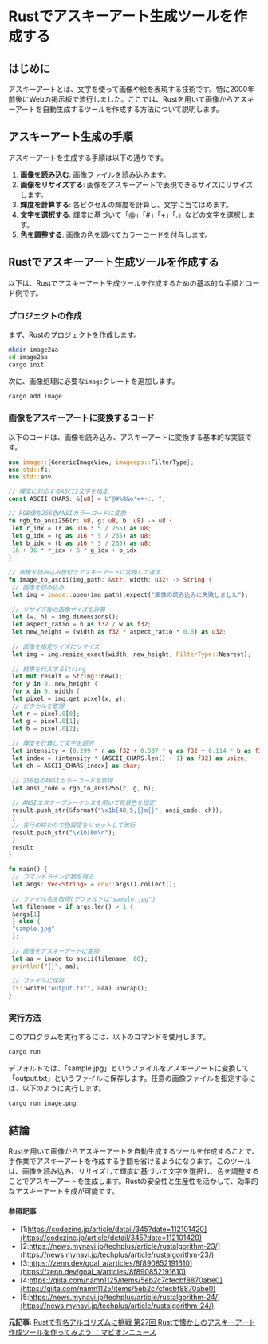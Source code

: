 # Rustでアスキーアート生成ツールを作成する

## はじめに

アスキーアートとは、文字を使って画像や絵を表現する技術です。特に2000年前後にWebの掲示板で流行しました。ここでは、Rustを用いて画像からアスキーアートを自動生成するツールを作成する方法について説明します。

## アスキーアート生成の手順

アスキーアートを生成する手順は以下の通りです。

1. **画像を読み込む**: 画像ファイルを読み込みます。
2. **画像をリサイズする**: 画像をアスキーアートで表現できるサイズにリサイズします。
3. **輝度を計算する**: 各ピクセルの輝度を計算し、文字に当てはめます。
4. **文字を選択する**: 輝度に基づいて「@」「#」「+」「.」などの文字を選択します。
5. **色を調整する**: 画像の色を調べてカラーコードを付与します。

## Rustでアスキーアート生成ツールを作成する

以下は、Rustでアスキーアート生成ツールを作成するための基本的な手順とコード例です。

### プロジェクトの作成

まず、Rustのプロジェクトを作成します。

```bash
mkdir image2aa
cd image2aa
cargo init
```

次に、画像処理に必要な`image`クレートを追加します。

```bash
cargo add image
```

### 画像をアスキーアートに変換するコード

以下のコードは、画像を読み込み、アスキーアートに変換する基本的な実装です。

```rust
use image::{GenericImageView, imageops::FilterType};
use std::fs;
use std::env;

// 輝度に対応するASCII文字を指定
const ASCII_CHARS: &[u8] = b"@#%8&o*=+-:. ";

// RGB値を256色ANSIカラーコードに変換
fn rgb_to_ansi256(r: u8, g: u8, b: u8) -> u8 {
 let r_idx = (r as u16 * 5 / 255) as u8;
 let g_idx = (g as u16 * 5 / 255) as u8;
 let b_idx = (b as u16 * 5 / 255) as u8;
 16 + 36 * r_idx + 6 * g_idx + b_idx
}

// 画像を読み込み色付きアスキーアートに変換して返す
fn image_to_ascii(img_path: &str, width: u32) -> String {
 // 画像を読み込み
 let img = image::open(img_path).expect("画像の読み込みに失敗しました");
 
 // リサイズ後の画像サイズを計算
 let (w, h) = img.dimensions();
 let aspect_ratio = h as f32 / w as f32;
 let new_height = (width as f32 * aspect_ratio * 0.6) as u32;
 
 // 画像を指定サイズにリサイズ
 let img = img.resize_exact(width, new_height, FilterType::Nearest);
 
 // 結果を代入するString
 let mut result = String::new();
 for y in 0..new_height {
 for x in 0..width {
 let pixel = img.get_pixel(x, y);
 // ピクセルを取得
 let r = pixel.0[0];
 let g = pixel.0[1];
 let b = pixel.0[2];
 
 // 輝度を計算して文字を選択
 let intensity = (0.299 * r as f32 + 0.587 * g as f32 + 0.114 * b as f32) / 255.0;
 let index = (intensity * (ASCII_CHARS.len() - 1) as f32) as usize;
 let ch = ASCII_CHARS[index] as char;
 
 // 256色のANSIカラーコードを取得
 let ansi_code = rgb_to_ansi256(r, g, b);
 
 // ANSIエスケープシーケンスを用いて背景色を設定
 result.push_str(&format("\x1b[48;5;{}m{}", ansi_code, ch));
 }
 // 各行の終わりで色設定をリセットして改行
 result.push_str("\x1b[0m\n");
 }
 result
}

fn main() {
 // コマンドライン引数を得る
 let args: Vec<String> = env::args().collect();
 
 // ファイル名を取得(デフォルトは"sample.jpg")
 let filename = if args.len() > 1 {
 &args[1]
 } else {
 "sample.jpg"
 };
 
 // 画像をアスキーアートに変換
 let aa = image_to_ascii(filename, 80);
 println!("{}", aa);
 
 // ファイルに保存
 fs::write("output.txt", &aa).unwrap();
}
```

### 実行方法

このプログラムを実行するには、以下のコマンドを使用します。

```bash
cargo run
```

デフォルトでは、「sample.jpg」というファイルをアスキーアートに変換して「output.txt」というファイルに保存します。任意の画像ファイルを指定するには、以下のように実行します。

```bash
cargo run image.png
```

## 結論

Rustを用いて画像からアスキーアートを自動生成するツールを作成することで、手作業でアスキーアートを作成する手間を省けるようになります。このツールは、画像を読み込み、リサイズして輝度に基づいて文字を選択し、色を調整することでアスキーアートを生成します。Rustの安全性と生産性を活かして、効率的なアスキーアート生成が可能です。

#### 参照記事
- [1:https://codezine.jp/article/detail/345?date=112101420](https://codezine.jp/article/detail/345?date=112101420)
- [2:https://news.mynavi.jp/techplus/article/rustalgorithm-23/](https://news.mynavi.jp/techplus/article/rustalgorithm-23/)
- [3:https://zenn.dev/goal_a/articles/8f890852191610](https://zenn.dev/goal_a/articles/8f890852191610)
- [4:https://qiita.com/namn1125/items/5eb2c7cfecbf8870abe0](https://qiita.com/namn1125/items/5eb2c7cfecbf8870abe0)
- [5:https://news.mynavi.jp/techplus/article/rustalgorithm-24/](https://news.mynavi.jp/techplus/article/rustalgorithm-24/)


**元記事:** [ Rustで有名アルゴリズムに挑戦 第27回 Rustで懐かしのアスキーアート作成ツールを作ってみよう ：マピオンニュース](https://www.mapion.co.jp/news/column/cobs2871021-1-all/)